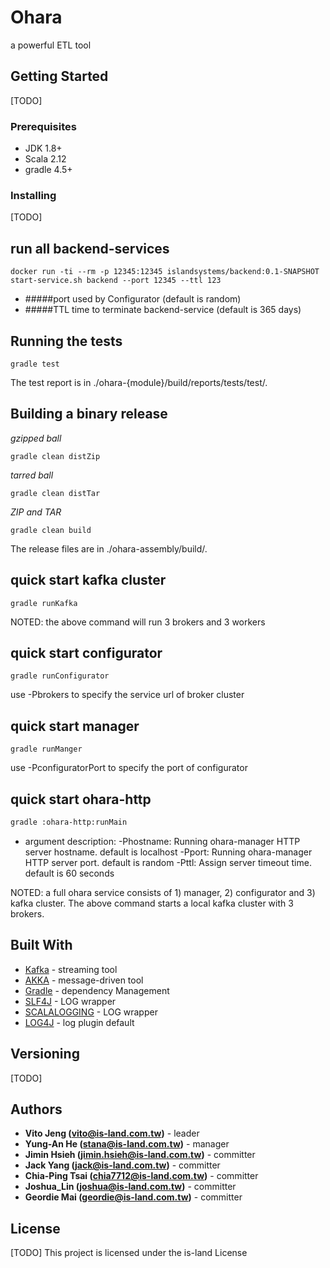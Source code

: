 # Ohara

a powerful ETL tool

## Getting Started

[TODO]

### Prerequisites

* JDK 1.8+
* Scala 2.12
* gradle 4.5+

### Installing

[TODO]

## run all backend-services
```
docker run -ti --rm -p 12345:12345 islandsystems/backend:0.1-SNAPSHOT start-service.sh backend --port 12345 --ttl 123
```
* #####port
used by Configurator (default is random)
* #####TTL
time to terminate backend-service (default is 365 days)


## Running the tests

```
gradle test
```
The test report is in ./ohara-{module}/build/reports/tests/test/.

## Building a binary release

*gzipped ball*

```
gradle clean distZip
```

*tarred ball*

```
gradle clean distTar
```

*ZIP and TAR*

```
gradle clean build
```

The release files are in ./ohara-assembly/build/.

## quick start kafka cluster

```
gradle runKafka
```
NOTED: the above command will run 3 brokers and 3 workers

## quick start configurator

```
gradle runConfigurator
```
use -Pbrokers to specify the service url of broker cluster 

## quick start manager

```
gradle runManger
```
use -PconfiguratorPort to specify the port of configurator 

## quick start ohara-http
```bash
gradle :ohara-http:runMain
```

* argument description:
-Phostname: Running ohara-manager HTTP server hostname. default is localhost
-Pport: Running ohara-manager HTTP server port. default is random
-Pttl: Assign server timeout time. default is 60 seconds

NOTED: a full ohara service consists of 1) manager, 2) configurator and 3) kafka cluster. The above command starts
a local kafka cluster with 3 brokers.

## Built With

* [Kafka](https://github.com/apache/kafka) - streaming tool
* [AKKA](https://akka.io/) - message-driven tool
* [Gradle](https://gradle.org) - dependency Management
* [SLF4J](https://www.slf4j.org/) - LOG wrapper
* [SCALALOGGING](https://github.com/typesafehub/scalalogging) - LOG wrapper
* [LOG4J](https://logging.apache.org/log4j/2.x/) - log plugin default

## Versioning

[TODO]

## Authors

* **Vito Jeng (vito@is-land.com.tw)** - leader
* **Yung-An He (stana@is-land.com.tw)** - manager
* **Jimin Hsieh (jimin.hsieh@is-land.com.tw)** - committer
* **Jack Yang (jack@is-land.com.tw)** - committer
* **Chia-Ping Tsai (chia7712@is-land.com.tw)** - committer
* **Joshua_Lin (joshua@is-land.com.tw)** - committer
* **Geordie Mai (geordie@is-land.com.tw)** - committer

## License

[TODO] This project is licensed under the is-land License

